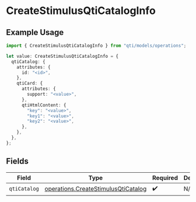 # CreateStimulusQtiCatalogInfo

## Example Usage

```typescript
import { CreateStimulusQtiCatalogInfo } from "qti/models/operations";

let value: CreateStimulusQtiCatalogInfo = {
  qtiCatalog: {
    attributes: {
      id: "<id>",
    },
    qtiCard: {
      attributes: {
        support: "<value>",
      },
      qtiHtmlContent: {
        "key": "<value>",
        "key1": "<value>",
        "key2": "<value>",
      },
    },
  },
};
```

## Fields

| Field                                                                                      | Type                                                                                       | Required                                                                                   | Description                                                                                |
| ------------------------------------------------------------------------------------------ | ------------------------------------------------------------------------------------------ | ------------------------------------------------------------------------------------------ | ------------------------------------------------------------------------------------------ |
| `qtiCatalog`                                                                               | [operations.CreateStimulusQtiCatalog](../../models/operations/createstimulusqticatalog.md) | :heavy_check_mark:                                                                         | N/A                                                                                        |